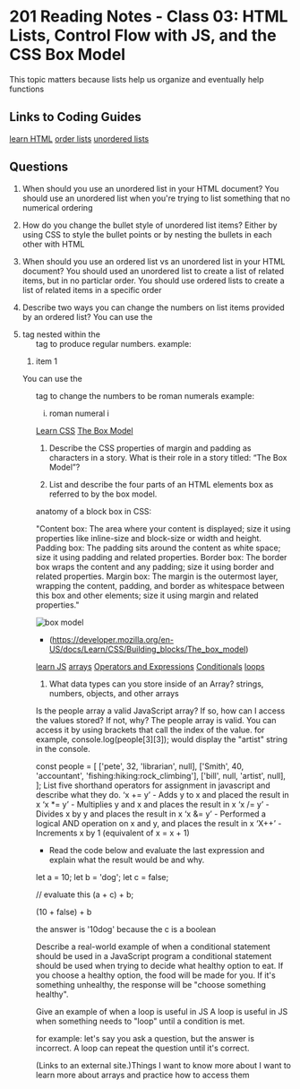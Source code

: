 # 201 Reading Notes - Class 03: HTML Lists, Control Flow with JS, and the CSS Box Model

This topic matters because lists help us organize and eventually help functions 

## Links to Coding Guides
[learn HTML](https://developer.mozilla.org/en-US/docs/Web/HTML)
[order lists](https://developer.mozilla.org/en-US/docs/Web/HTML/Element/ol)
[unordered lists](https://developer.mozilla.org/en-US/docs/Web/HTML/Element/ul)

## Questions 

1. When should you use an unordered list in your HTML document?
You should use an unordered list when you're trying to list something that no numerical ordering

3. How do you change the bullet style of unordered list items?
Either by using CSS to style the bullet points or by nesting the bullets in each other with HTML

5. When should you use an ordered list vs an unordered list in your HTML document?
You should used an unordered list to create a list of related items, but in no particlar order. 
You should use ordered lists to create a list of related items in a specific order

7. Describe two ways you can change the numbers on list items provided by an ordered list?
You can use the <li> tag nested within the <ol> tag to produce regular numbers.
example:
<ol>
  <li>item 1</li>
</ol>
 
 You can use the <ol type="i"> tag to change the numbers to be roman numerals 
 example: 
 <ol type="i">
  <li>roman numeral i</li>
</ol> 

[Learn CSS](https://developer.mozilla.org/en-US/docs/Learn/CSS)
[The Box Model](https://developer.mozilla.org/en-US/docs/Learn/CSS/Building_blocks/The_box_model)

1. Describe the CSS properties of margin and padding as characters in a story. What is their role in a story titled: “The Box Model”?
  
  
2. List and describe the four parts of an HTML elements box as referred to by the box model.
  
  anatomy of a block box in CSS:

"Content box: The area where your content is displayed; size it using properties like inline-size and block-size or width and height.
Padding box: The padding sits around the content as white space; size it using padding and related properties.
Border box: The border box wraps the content and any padding; size it using border and related properties.
Margin box: The margin is the outermost layer, wrapping the content, padding, and border as whitespace between this box and other elements; size it using margin and related properties."
  
  ![box model](https://developer.mozilla.org/en-US/docs/Learn/CSS/Building_blocks/The_box_model/box-model.png)
  - (https://developer.mozilla.org/en-US/docs/Learn/CSS/Building_blocks/The_box_model)

[learn JS](https://developer.mozilla.org/en-US/docs/Learn/JavaScript)
[arrays](https://developer.mozilla.org/en-US/docs/Learn/JavaScript/First_steps/Arrays)
[Operators and Expressions](https://developer.mozilla.org/en-US/docs/Web/JavaScript/Guide/Expressions_and_Operators)
[Conditionals](https://developer.mozilla.org/en-US/docs/Learn/JavaScript/Building_blocks/conditionals)
[loops](https://developer.mozilla.org/en-US/docs/Learn/JavaScript/Building_blocks/Looping_code)

1. What data types can you store inside of an Array?
  strings, numbers, objects, and other arrays
  
Is the people array a valid JavaScript array? If so, how can I access the values stored? If not, why? 
The people array is valid. You can access it by using brackets that call the index of the value. for example, console.log(people[3][3]); would display the "artist" string in the console.

const people = [
  ['pete', 32, 'librarian', null],
  ['Smith', 40, 'accountant', 'fishing:hiking:rock_climbing'],
  ['bill', null, 'artist', null],
];
List five shorthand operators for assignment in javascript and describe what they do.
‘x += y’ - Adds y to x and placed the result in x
‘x *= y’ - Multiplies y and x and places the result in x
‘x /= y’ - Divides x by y and places the result in x
‘x &= y’ - Performed a logical AND operation on x and y, and places the result in x
‘X++’ - Increments x by 1 (equivalent of x = x + 1)
- Read the code below and evaluate the last expression and explain what the result would be and why.

let a = 10; let b = 'dog'; let c = false;

// evaluate this (a + c) + b;

(10 + false) + b

the answer is '10dog' because the c is a boolean

Describe a real-world example of when a conditional statement should be used in a JavaScript program
a conditional statement should be used when trying to decide what healthy option to eat. If you choose a healthy option, the food will be made for you. If it's something unhealthy, the response will be "choose something healthy".

Give an example of when a loop is useful in JS
A loop is useful in JS when something needs to "loop" until a condition is met. 

for example: let's say you ask a question, but the answer is incorrect. A loop can repeat the question until it's correct.

 (Links to an external site.)Things I want to know more about
I want to learn more about arrays and practice how to access them
